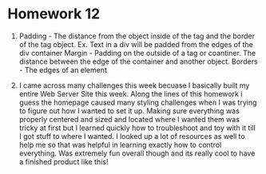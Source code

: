 # Homework 12 

1. Padding - The distance from the object inside of the tag and the border of the tag object. Ex. Text in a div will be padded from the edges of the div container
   Margin - Padding on the outside of a tag or coantiner. The distance between the edge of the container and another object.
   Borders - The edges of an element

2. I came across many challenges this week becuase I basically built my entire Web Server Site this week. Along the lines of this homework i guess the homepage caused
    many styling challenges when I was trying to figure out how I wanted to set it up. Making sure everything was properly centered and sized and located where I wanted them was
    tricky at first but I learned quickly how to troubleshoot and toy with it till I got stuff to where I wanted. I looked up a lot of resources as well to help me so that was helpful in learning exactly how to control everything. Was extremely fun overall though and its really cool to have a finished product like this!